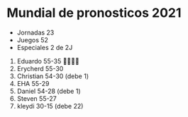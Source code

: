 



# Mundial de pronosticos 2021 #

* Jornadas 23
* Juegos 52
* Especiales 2 de 2J

1. Eduardo 55-35 🐎🐎🐎🐎
2. Erycherd 55-30
3. Christian 54-30 (debe 1)
4. EHA 55-29
5. Daniel 54-28 (debe 1)
6. Steven 55-27
7. kleydi 30-15 (debe 22)